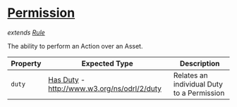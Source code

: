 # [Permission](https://www.w3.org/TR/odrl-vocab/#term-Permission)
*extends [Rule](https://www.w3.org/TR/odrl-vocab/#term-Rule)*

The ability to perform an Action over an Asset.

Property | Expected Type | Description
---------|---------------|------------
`duty` | [Has Duty](https://www.w3.org/TR/odrl-vocab/#term-duty) - http://www.w3.org/ns/odrl/2/duty | Relates an individual Duty to a Permission